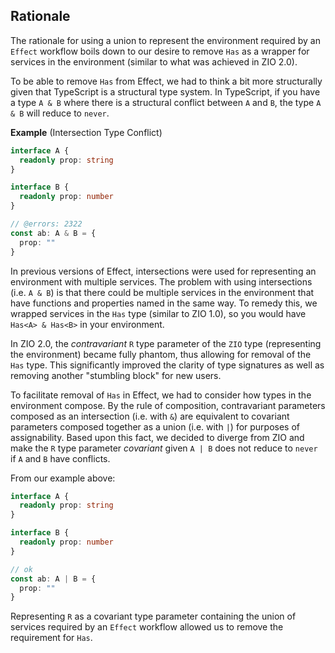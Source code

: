 ## Rationale

The rationale for using a union to represent the environment required by an `Effect` workflow boils down to our desire to remove `Has` as a wrapper for services in the environment (similar to what was achieved in ZIO 2.0).

To be able to remove `Has` from Effect, we had to think a bit more structurally given that TypeScript is a structural type system. In TypeScript, if you have a type `A & B` where there is a structural conflict between `A` and `B`, the type `A & B` will reduce to `never`.

**Example** (Intersection Type Conflict)

```ts twoslash
interface A {
  readonly prop: string
}

interface B {
  readonly prop: number
}

// @errors: 2322
const ab: A & B = {
  prop: ""
}
```

In previous versions of Effect, intersections were used for representing an environment with multiple services. The problem with using intersections (i.e. `A & B`) is that there could be multiple services in the environment that have functions and properties named in the same way. To remedy this, we wrapped services in the `Has` type (similar to ZIO 1.0), so you would have `Has<A> & Has<B>` in your environment.

In ZIO 2.0, the _contravariant_ `R` type parameter of the `ZIO` type (representing the environment) became fully phantom, thus allowing for removal of the `Has` type. This significantly improved the clarity of type signatures as well as removing another "stumbling block" for new users.

To facilitate removal of `Has` in Effect, we had to consider how types in the environment compose. By the rule of composition, contravariant parameters composed as an intersection (i.e. with `&`) are equivalent to covariant parameters composed together as a union (i.e. with `|`) for purposes of assignability. Based upon this fact, we decided to diverge from ZIO and make the `R` type parameter _covariant_ given `A | B` does not reduce to `never` if `A` and `B` have conflicts.

From our example above:

```ts twoslash
interface A {
  readonly prop: string
}

interface B {
  readonly prop: number
}

// ok
const ab: A | B = {
  prop: ""
}
```

Representing `R` as a covariant type parameter containing the union of services required by an `Effect` workflow allowed us to remove the requirement for `Has`.
